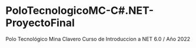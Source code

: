 # PoloTecnologicoMC-C#.NET-ProyectoFinal
Polo Tecnológico Mina Clavero Curso de Introduccion a NET 6.0 / Año 2022
